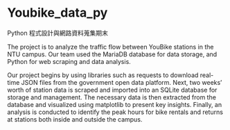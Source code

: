 # Youbike_data_py
Python 程式設計與網路資料蒐集期末

The project is to analyze the traffic flow between YouBike stations in the NTU campus. 
Our team used the MariaDB database for data storage, and Python for web scraping and data analysis.

Our project begins by using libraries such as requests to download real-time JSON files from the government open data platform. Next, two weeks’ worth of station data is scraped and imported into an SQLite database for storage and management. The necessary data is then extracted from the database and visualized using matplotlib to present key insights. Finally, an analysis is conducted to identify the peak hours for bike rentals and returns at stations both inside and outside the campus.







